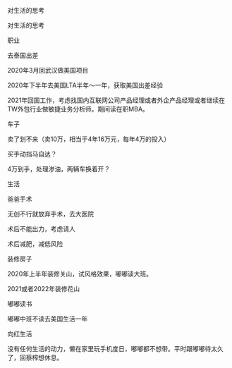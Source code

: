 对生活的思考

对生活的思考

职业

去泰国出差

2020年3月回武汉做美国项目

2020年下半年去美国LTA半年～一年，获取美国出差经验

2021年回国工作，考虑找国内互联网公司产品经理或者外企产品经理或者继续在TW外包行业做敏捷业务分析师。期间读在职MBA。

车子

卖了划不来（卖10万，相当于4年16万元，每年4万的投入）

买手动挡马自达？

4万到手，处理渗油，两辆车换着开？

生活

爸爸手术

无创不行就放弃手术，去大医院

术后不能出力，考虑请人

术后减肥，减低风险

装修房子

2020年上半年装修关山，试风格效果，嘟嘟读大班。

2021或者2022年装修花山

嘟嘟读书

嘟嘟中班不读去美国生活一年

向红生活

没有任何生活的动力，懒在家里玩手机度日，嘟嘟都不想带。平时跟嘟嘟待太久了，回蔡榨想休息。
